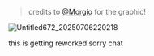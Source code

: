 > credits to [@Morgio](https://github.com/Morgio) for the graphic!

![Untitled672_20250706220218](https://github.com/user-attachments/assets/8458442a-0195-4a86-832f-cbd7f7c021b7)

this is getting reworked sorry chat

